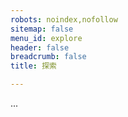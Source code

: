 ```yaml
---
robots: noindex,nofollow
sitemap: false
menu_id: explore
header: false
breadcrumb: false
title: 探索

---
```


...
